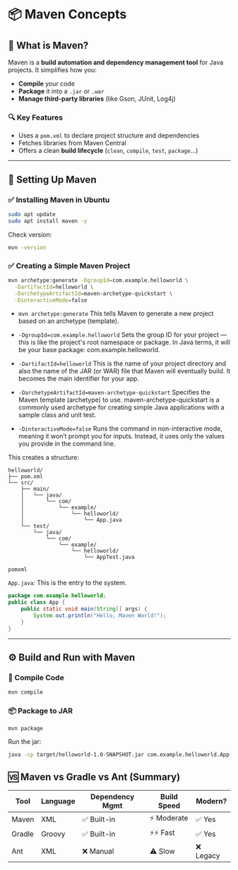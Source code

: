 # 📦 Maven Concepts 

## 🧠 What is Maven?

Maven is a **build automation and dependency management tool** for Java projects. It simplifies how you:

* **Compile** your code
* **Package** it into a `.jar` or `.war`
* **Manage third-party libraries** (like Gson, JUnit, Log4j)

### 🔍 Key Features

* Uses a `pom.xml` to declare project structure and dependencies
* Fetches libraries from Maven Central
* Offers a clean **build lifecycle** (`clean`, `compile`, `test`, `package`...)

---

## 🚀 Setting Up Maven

### ✅ Installing Maven in Ubuntu 

```bash
sudo apt update
sudo apt install maven -y
```

Check version:

```bash
mvn -version
```

### ✅ Creating a Simple Maven Project

```bash
mvn archetype:generate -DgroupId=com.example.helloworld \
  -DartifactId=helloworld \
  -DarchetypeArtifactId=maven-archetype-quickstart \
  -DinteractiveMode=false
```

* `mvn archetype:generate`
This tells Maven to generate a new project based on an archetype (template).

* `-DgroupId=com.example.helloworld`
Sets the group ID for your project — this is like the project's root namespace or package.
In Java terms, it will be your base package: com.example.helloworld.

* `-DartifactId=helloworld`
This is the name of your project directory and also the name of the JAR (or WAR) file that Maven will eventually build.
It becomes the main identifier for your app.

* `-DarchetypeArtifactId=maven-archetype-quickstart`
Specifies the Maven template (archetype) to use.
maven-archetype-quickstart is a commonly used archetype for creating simple Java applications with a sample class and unit test.

* `-DinteractiveMode=false`
Runs the command in non-interactive mode, meaning it won’t prompt you for inputs.
Instead, it uses only the values you provide in the command line.

This creates a structure:

```
helloworld/
├── pom.xml
└── src/
    ├── main/
    │   └── java/
    │       └── com/
    │           └── example/
    │               └── helloworld/
    │                   └── App.java
    └── test/
        └── java/
            └── com/
                └── example/
                    └── helloworld/
                        └── AppTest.java

```
`pomxml`


 `App.java`: This is the entry to the system.

```java
package com.example.helloworld;
public class App {
    public static void main(String[] args) {
        System.out.println("Hello, Maven World!");
    }
}
```

---

## ⚙️ Build and Run with Maven

### 🔨 Compile Code

```bash
mvn compile
```

### 📦 Package to JAR

```bash
mvn package
```

Run the jar:

```bash
java -cp target/helloworld-1.0-SNAPSHOT.jar com.example.helloworld.App
```

## 🆚 Maven vs Gradle vs Ant (Summary)

| Tool   | Language | Dependency Mgmt | Build Speed | Modern?  |
| ------ | -------- | --------------- | ----------- | -------- |
| Maven  | XML      | ✅ Built-in      | ⚡ Moderate  | ✅ Yes    |
| Gradle | Groovy   | ✅ Built-in      | ⚡⚡ Fast     | ✅ Yes    |
| Ant    | XML      | ❌ Manual        | ⚠️ Slow     | ❌ Legacy |



